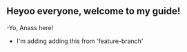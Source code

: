## Heyoo everyone, welcome to my guide!

-Yo, Anass here!
- I'm adding adding this from 'feature-branch'